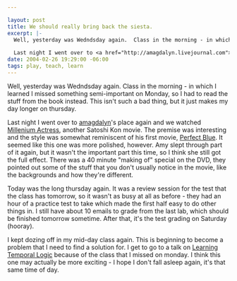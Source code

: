 ```yaml
--- 

layout: post
title: We should really bring back the siesta.
excerpt: |-
  Well, yesterday was Wedndsday again.  Class in the morning - in which I learned I missed something semi-important on Monday, so I had to read the stuff from the book instead.  This isn't such a bad thing, but it just makes my day longer on thursday.
  
  Last night I went over to <a href="http://amagdalyn.livejournal.com">amagdalyn</a>'s place again and we watched <a href="http://www.imdb.com/title/tt0291350/">Millenium Actress</a>, another Satoshi Kon movie.
date: 2004-02-26 19:29:00 -06:00
tags: play, teach, learn
---
```

Well, yesterday was Wedndsday again.  Class in the morning - in which I learned I missed something semi-important on Monday, so I had to read the stuff from the book instead.  This isn't such a bad thing, but it just makes my day longer on thursday.

Last night I went over to <a href="http://amagdalyn.livejournal.com">amagdalyn</a>'s place again and we watched <a href="http://www.imdb.com/title/tt0291350/">Millenium Actress</a>, another Satoshi Kon movie.  The premise was interesting and the style was somewhat reminiscent of his first movie, <a href="http://www.imdb.com/title/tt0156887/">Perfect Blue</a>.  It seemed like this one was more polished, however.  Amy slept through part of it again, but it wasn't the important part this time, so I think she still got the full effect.  There was a 40 minute "making of" special on the DVD, they pointed out some of the stuff that you don't usually notice in the movie, like the backgrounds and how they're different.

Today was the long thursday again.  It was a review session for the test that the class has tomorrow, so it wasn't as busy at all as before - they had an hour of a practice test to take which made the first half easy to do other things in.  I still have about 10 emails to grade from the last lab, which should be finished tomorrow sometime.  After that, it's the test grading on Saturday (hooray).

I kept dozing off in my mid-day class again.  This is beginning to become a problem that I need to find a solution for. I get to go to a talk on <a href="http://www.cs.umn.edu/news/items/305.html">Learning Temporal Logic</a> because of the class that I missed on monday.  I think this one may actually be more exciting - I hope I don't fall asleep again, it's that same time of day.
